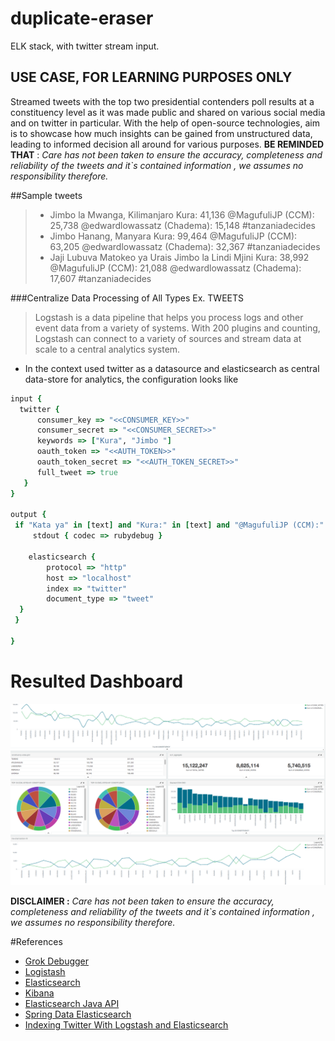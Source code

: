 # duplicate-eraser
ELK stack, with twitter stream input. 

## USE CASE, FOR LEARNING PURPOSES ONLY
Streamed tweets with the top two presidential contenders poll results at a constituency level as it was made public and shared on various social media and on twitter in particular.
With the help of open-source technologies, aim is to showcase how much insights can be gained from unstructured data, leading to informed decision all around for various purposes.
**BE REMINDED THAT** : *Care has not been taken to ensure the accuracy, completeness and reliability of the tweets and it`s contained information , we assumes no responsibility therefore.*  

##Sample tweets 
> - Jimbo la Mwanga, Kilimanjaro Kura: 41,136 @MagufuliJP (CCM):  25,738 @edwardlowassatz (Chadema): 15,148 #tanzaniadecides
> - Jimbo Hanang, Manyara Kura: 99,464 @MagufuliJP (CCM):  63,205 @edwardlowassatz (Chadema): 32,367 #tanzaniadecides
> - Jaji Lubuva Matokeo ya Urais Jimbo la Lindi Mjini Kura: 38,992 @MagufuliJP (CCM): 21,088 @edwardlowassatz (Chadema): 17,607 #tanzaniadecides

###Centralize Data Processing of All Types Ex. TWEETS
>Logstash is a data pipeline that helps you process logs and other event data from a variety of systems. With 200 plugins and counting, Logstash can connect to a variety of sources and stream data at scale to a central analytics system. <br/>

- In the context used twitter as a datasource and elasticsearch as central data-store for analytics, the configuration looks like

``` ruby
input {
  twitter {
      consumer_key => "<<CONSUMER_KEY>>"
      consumer_secret => "<<CONSUMER_SECRET>>"
      keywords => ["Kura", "Jimbo "]
      oauth_token => "<<AUTH_TOKEN>>"
      oauth_token_secret => "<<AUTH_TOKEN_SECRET>>"
      full_tweet => true
   }
}

output {
 if "Kata ya" in [text] and "Kura:" in [text] and "@MagufuliJP (CCM):" in [text] and "@edwardlowassatz (Chadema):" in [text]{
     stdout { codec => rubydebug }

    elasticsearch {
	    protocol => "http"
	    host => "localhost"
	    index => "twitter"
	    document_type => "tweet"
  }
 }

}
```


# Resulted Dashboard
![screenshot](dashboard-screenshot.png)

**DISCLAIMER :**
*Care has not been taken to ensure the accuracy, completeness and reliability of the tweets and it`s contained information , we assumes no responsibility therefore.*

#References
- [Grok Debugger](https://grokdebug.herokuapp.com/) 
- [Logistash](https://www.elastic.co/products/logstash)
- [Elasticsearch](https://www.elastic.co/products/elasticsearch)
- [Kibana](https://www.elastic.co/products/kibana)
- [Elasticsearch Java API](https://www.elastic.co/guide/en/elasticsearch/client/java-api/current/index.html)
- [Spring Data Elasticsearch](https://github.com/spring-projects/spring-data-elasticsearch)
- [Indexing Twitter With Logstash and Elasticsearch](http://david.pilato.fr/blog/2015/06/01/indexing-twitter-with-logstash-and-elasticsearch/)